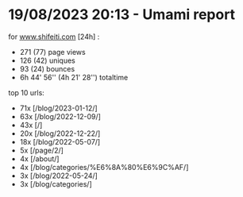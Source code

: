 # 19/08/2023 20:13 - Umami report
for www.shifeiti.com [24h] :

 - 271 (77) page views
 - 126 (42) uniques
 - 93 (24) bounces
 - 6h 44' 56'' (4h 21' 28'') totaltime


top 10 urls:
 - 71x [/blog/2023-01-12/]
 - 63x [/blog/2022-12-09/]
 - 43x [/]
 - 20x [/blog/2022-12-22/]
 - 18x [/blog/2022-05-07/]
 - 5x [/page/2/]
 - 4x [/about/]
 - 4x [/blog/categories/%E6%8A%80%E6%9C%AF/]
 - 3x [/blog/2022-05-24/]
 - 3x [/blog/categories/]


